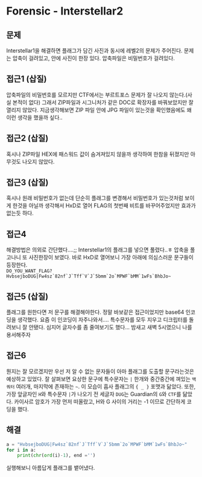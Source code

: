 # Forensic - Interstellar2

## 문제
Interstellar1을 해결하면 플래그가 담긴 사진과 동시에 레벨2의 문제가 주어진다. 문제는 압축이 걸려있고, 안에 사진이 한장 있다. 압축파일은 비밀번호가 걸려있다.

## 접근1 (삽질)
압축파일의 비밀번호를 모르지만 CTF에서는 부르트포스 문제가 잘 나오지 않는다.(사실 본적이 없다) 그래서 ZIP파일과 시그니처가 같은 DOC로 확장자를 바꿔보았지만 잘 열리지 않았다. 지금생각해보면 ZIP 파일 안에 JPG 파일이 있는것을 확인했음에도 왜 이런 생각을 했을까 싶다..

## 접근2 (삽질)
혹시나 ZIP파일 HEX에 패스워드 값이 숨겨져있지 않을까 생각하여 한참을 뒤졌지만 아무것도 나오지 않았다.

## 접근3 (삽질)
혹시나 원래 비밀번호가 없는데 단순히 플래그를 변경해서 비밀번호가 있는것처럼 보이게 한것을 아닐까 생각해서 HxD로 열어 FLAG의 첫번째 비트를 바꾸어주었지만 효과가 없는듯 하다.

## 접근4
해결방법은 의외로 간단했다....;; Interstellar1의 플래그를 넣으면 풀렸다..ㅎ 압축을 풀고나니 또 사진한장이 보였다. 바로 HxD로 열어보니 가장 아래에 의심스러운 문구들이 등장한다.  
```DO_YOU_WANT_FLAG?HvbsejboDUG|Fw4sz`82nf`J`Tff`V`J`5bmm`2o`MPWF`bMM`1wFs`BhbJo~```

## 접근5 (삽질)
플래그를 원한다면 저 문구를 해결해야한다. 정말 바보같은 접근이었지만 base64 인코딩을 생각했다. 요즘 이 인코딩이 자주나와서.... 특수문자를 모두 지우고 디크립터를 돌려보니 잘 안됐다. 심지어 글자수를 좀 줄여보기도 했다... 밤새고 새벽 5시였으니 나를 용서해주자

## 접근6
뭔지는 잘 모르겠지만 우선 저 알 수 없는 문자들이 아마 플래그를 도출할 문구라는것은 예상하고 있었다. 잘 살펴보면 요상한 문구에 특수문자는 ```|``` 한개와 중간중간에 껴있는 ```백쿼터``` 여러개, 마지막에 존재하는 ```~```. 이 모습이 흡사 플래그의 ```{ _ }``` 포맷과 닮았다. 또한, 가장 앞글자인 ```H```와 특수문자 ```|```가 나오기 전 세글자 ```DUG```는 Guardian의 ```G```와 ```CTF```를 닮았다. 카이사르 암호가 가장 먼저 떠올랐고, H와 G 사이의 거리는 -1 이므로 간단하게 코딩을 했다.

## 해결
``` python
a = "HvbsejboDUG|Fw4sz`82nf`J`Tff`V`J`5bmm`2o`MPWF`bMM`1wFs`BhbJo~"
for i in a:
    print(chr(ord(i)-1), end ='')
```
실행해보니 아름답게 플래그를 뱉어냈다.